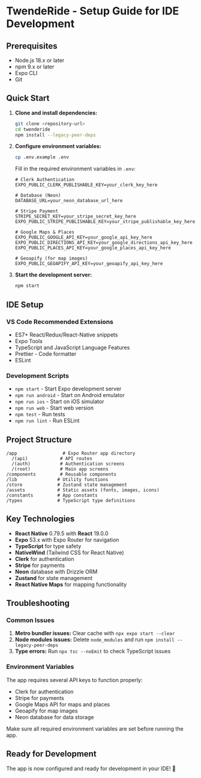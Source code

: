 # TwendeRide - Setup Guide for IDE Development

## Prerequisites

- Node.js 18.x or later
- npm 9.x or later
- Expo CLI
- Git

## Quick Start

1. **Clone and install dependencies:**
   ```bash
   git clone <repository-url>
   cd twenderide
   npm install --legacy-peer-deps
   ```

2. **Configure environment variables:**
   ```bash
   cp .env.example .env
   ```
   
   Fill in the required environment variables in `.env`:
   
   ```env
   # Clerk Authentication
   EXPO_PUBLIC_CLERK_PUBLISHABLE_KEY=your_clerk_key_here
   
   # Database (Neon)
   DATABASE_URL=your_neon_database_url_here
   
   # Stripe Payment
   STRIPE_SECRET_KEY=your_stripe_secret_key_here
   EXPO_PUBLIC_STRIPE_PUBLISHABLE_KEY=your_stripe_publishable_key_here
   
   # Google Maps & Places
   EXPO_PUBLIC_GOOGLE_API_KEY=your_google_api_key_here
   EXPO_PUBLIC_DIRECTIONS_API_KEY=your_google_directions_api_key_here
   EXPO_PUBLIC_PLACES_API_KEY=your_google_places_api_key_here
   
   # Geoapify (for map images)
   EXPO_PUBLIC_GEOAPIFY_API_KEY=your_geoapify_api_key_here
   ```

3. **Start the development server:**
   ```bash
   npm start
   ```

## IDE Setup

### VS Code Recommended Extensions

- ES7+ React/Redux/React-Native snippets
- Expo Tools
- TypeScript and JavaScript Language Features
- Prettier - Code formatter
- ESLint

### Development Scripts

- `npm start` - Start Expo development server
- `npm run android` - Start on Android emulator
- `npm run ios` - Start on iOS simulator
- `npm run web` - Start web version
- `npm test` - Run tests
- `npm run lint` - Run ESLint

## Project Structure

```
/app                 # Expo Router app directory
  /(api)            # API routes
  /(auth)           # Authentication screens
  /(root)           # Main app screens
/components         # Reusable components
/lib               # Utility functions
/store             # Zustand state management
/assets            # Static assets (fonts, images, icons)
/constants         # App constants
/types             # TypeScript type definitions
```

## Key Technologies

- **React Native** 0.79.5 with **React** 19.0.0
- **Expo** 53.x with Expo Router for navigation
- **TypeScript** for type safety
- **NativeWind** (Tailwind CSS for React Native)
- **Clerk** for authentication
- **Stripe** for payments
- **Neon** database with Drizzle ORM
- **Zustand** for state management
- **React Native Maps** for mapping functionality

## Troubleshooting

### Common Issues

1. **Metro bundler issues:** Clear cache with `npx expo start --clear`
2. **Node modules issues:** Delete `node_modules` and run `npm install --legacy-peer-deps`
3. **Type errors:** Run `npx tsc --noEmit` to check TypeScript issues

### Environment Variables

The app requires several API keys to function properly:
- Clerk for authentication
- Stripe for payments
- Google Maps API for maps and places
- Geoapify for map images
- Neon database for data storage

Make sure all required environment variables are set before running the app.

## Ready for Development

The app is now configured and ready for development in your IDE! 🚀